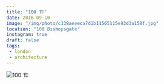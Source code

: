 ```yaml
---
title: "100 🏗"
date: 2016-09-10
image: "/img/photo/c138aeeeca7d1b11565115e93d3a158f.jpg"
location: "100 Bishopsgate"
instagram: true
draft: false
tags:
 - london
 - architecture
---
```


![100 🏗](/img/photo/c138aeeeca7d1b11565115e93d3a158f.jpg)
